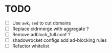 # TODO

- [ ] Use `awk`, `sed` to cut domains
- [ ] Replace cidrmerge with aggregate ?
- [ ] Remove adblock_full.conf ?
- [ ] shadowrocket configs add ad-blocking rules
- [ ] Refactor whitelist
